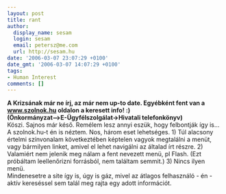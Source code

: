 ```yaml
---
layout: post
title: rant
author:
  display_name: sesam
  login: sesam
  email: petersz@me.com
  url: http://sesam.hu
date: '2006-03-07 23:07:29 +0100'
date_gmt: '2006-03-07 14:07:29 +0100'
tags:
- Human Interest
comments: []
---
```


**A Krizsának már ne írj, az már nem up-to date. Egyébként fent van a www.szolnok.hu oldalon a keresett info! :)  
(Önkormányzat-->E-Ügyfélszolgálat->Hivatali telefonkönyv)**  
Köszi. Sajnos már késő. Remélem lesz annyi eszük, hogy felbontják így is...  
A szolnok.hu-t én is néztem. Nos, három eset lehetséges. 1) Túl alacsony értelmi színvonalam következtében képtelen vagyok megtalálni a menüt, vagy bármilyen linket, amivel el lehet navigálni az általad írt részre. 2) Valamiért nem jelenik meg nálam a fent nevezett menü, pl Flash. (Ezt próbáltam leellenőrizni forrásból, nem találtam semmit.) 3) Nincs ilyen menü.  
Mindenesetre a site így is, úgy is gáz, mivel az átlagos felhasználó - én - aktív kereséssel sem talál meg rajta egy adott információt.
